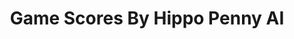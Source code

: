 ---
title: Game Scores By Hippo Penny AI
layout: scoredetail
permalink: /meta-score/alan-wake-ii-night-springs-expansion
header:
  teaser: /assets/images/alan-wake-ii-night-springs-expansion.jpg
  video:
    id: O_-4XH79B7U
    provider: youtube
---